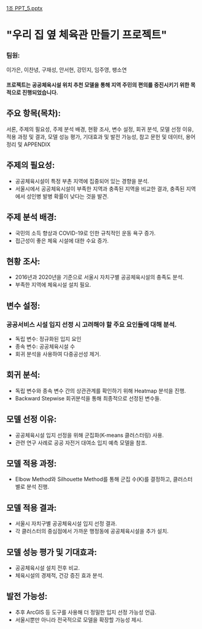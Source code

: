 [1조 PPT_5.pptx](https://github.com/user-attachments/files/17387770/1.PPT_5.pptx)

# "우리 집 옆 체육관 만들기 프로젝트"
### 팀원:
이가은, 이찬녕, 구재성, 안서현, 강민지, 임주영, 팽소연
#### 프로젝트는 공공체육시설 위치 추천 모델을 통해 지역 주민의 편의를 증진시키기 위한 목적으로 진행되었습니다.

## 주요 항목(목차):

서론, 
주제의 필요성, 
주제 분석 배경, 
현황 조사, 
변수 설정, 
회귀 분석, 
모델 선정 이유, 
적용 과정 및 결과, 
모델 성능 평가, 
기대효과 및 발전 가능성, 
참고 문헌 및 데이터, 
용어 정리 및 APPENDIX

## 주제의 필요성:
- 공공체육시설이 특정 부촌 지역에 집중되어 있는 경향을 분석.
- 서울시에서 공공체육시설이 부족한 지역과 충족된 지역을 비교한 결과, 충족된 지역에서 성인병 발병 확률이 낮다는 것을 발견.

## 주제 분석 배경:
- 국민의 소득 향상과 COVID-19로 인한 규칙적인 운동 욕구 증가.
- 접근성이 좋은 체육 시설에 대한 수요 증가.

## 현황 조사:
- 2016년과 2020년을 기준으로 서울시 자치구별 공공체육시설의 충족도 분석.
- 부족한 지역에 체육시설 설치 필요.

## 변수 설정:
### 공공서비스 시설 입지 선정 시 고려해야 할 주요 요인들에 대해 분석.

- 독립 변수: 정규화된 입지 요인
- 종속 변수: 공공체육시설 수
- 회귀 분석을 사용하여 다중공선성 제거.

## 회귀 분석:
- 독립 변수와 종속 변수 간의 상관관계를 확인하기 위해 Heatmap 분석을 진행.
- Backward Stepwise 회귀분석을 통해 최종적으로 선정된 변수들.


## 모델 선정 이유:
- 공공체육시설 입지 선정을 위해 군집화(K-means 클러스터링) 사용.
- 관련 연구 사례로 공공 자전거 대여소 입지 예측 모델을 참조.


## 모델 적용 과정:
- Elbow Method와 Silhouette Method를 통해 군집 수(K)를 결정하고, 클러스터별로 분석 진행.

## 모델 적용 결과:
- 서울시 자치구별 공공체육시설 입지 선정 결과.
- 각 클러스터의 중심점에서 가까운 행정동에 공공체육시설을 추가 설치.

## 모델 성능 평가 및 기대효과:
- 공공체육시설 설치 전후 비교.
- 체육시설의 경제적, 건강 증진 효과 분석.


## 발전 가능성:
- 추후 ArcGIS 등 도구를 사용해 더 정밀한 입지 선정 가능성 언급.
- 서울시뿐만 아니라 전국적으로 모델을 확장할 가능성 제시.
